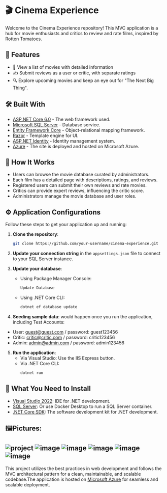 # 🎬 Cinema Experience

Welcome to the Cinema Experience repository! This MVC application is a hub for movie enthusiasts and critics to review and rate films, inspired by Rotten Tomatoes.

## 🌟 Features

- 🎥 View a list of movies with detailed information
- ✍️ Submit reviews as a user or critic, with separate ratings
- 🔍 Explore upcoming movies and keep an eye out for "The Next Big Thing".

## 🛠 Built With

- [ASP.NET Core 6.0](https://dotnet.microsoft.com/apps/aspnet) - The web framework used.
- [Microsoft SQL Server](https://www.microsoft.com/en-us/sql-server/sql-server-downloads) - Database service.
- [Entity Framework Core](https://docs.microsoft.com/en-us/ef/core/) - Object-relational mapping framework.
- [Razor](https://docs.microsoft.com/en-us/aspnet/core/mvc/views/razor?view=aspnetcore-6.0) - Template engine for UI.
- [ASP.NET Identity](https://docs.microsoft.com/en-us/aspnet/core/security/authentication/identity?view=aspnetcore-6.0&tabs=visual-studio) - Identity management system.
- [Azure](cinemaexperience.azurewebsites.net) - The site is deployed and hosted on Microsoft Azure.

## 🚀 How It Works

- Users can browse the movie database curated by administrators.
- Each film has a detailed page with descriptions, ratings, and reviews.
- Registered users can submit their own reviews and rate movies.
- Critics can provide expert reviews, influencing the critic score.
- Administrators manage the movie database and user roles.

## ⚙️ Application Configurations

Follow these steps to get your application up and running:

1. **Clone the repository**:
    ```bash
    git clone https://github.com/your-username/cinema-experience.git
    ```
2. **Update your connection string** in the `appsettings.json` file to connect to your SQL Server instance.

3. **Update your database**:
    - Using Package Manager Console:
        ```powershell
        Update-Database
        ```
    - Using .NET Core CLI:
        ```bash
        dotnet ef database update
        ```

4. **Seeding sample data**:
would happen once you run the application, including Test Accounts:

- User: guest@guest.com / password: guest123456
- Critic: critic@critic.com / password: critic123456
- Admin: admin@admin.com / password: admin123456

5. **Run the application**:
    - Via Visual Studio: Use the IIS Express button.
    - Via .NET Core CLI:
        ```bash
        dotnet run
        ```

## 🔧 What You Need to Install
- [Visual Studio 2022](https://visualstudio.microsoft.com/vs/): IDE for .NET development.
- [SQL Server](https://www.microsoft.com/en-us/sql-server/sql-server-downloads): Or use Docker Desktop to run a SQL Server container.
- [.NET Core SDK](https://dotnet.microsoft.com/download/dotnet/6.0): The software development kit for .NET development.


## 🖼️Pictures:
![project](https://github.com/BaiToshoo/CinemaExperience/assets/79370695/e3bd46d5-88b6-4eb7-a3e2-7fb568271ef8)
![image](https://github.com/BaiToshoo/CinemaExperience/assets/79370695/65c7d140-f92c-4c54-a837-2c7f4e2179e6)
![image](https://github.com/BaiToshoo/CinemaExperience/assets/79370695/d5439c67-8bae-403d-88ab-d15fa80c5089)
![image](https://github.com/BaiToshoo/CinemaExperience/assets/79370695/bb359500-594a-4630-86ea-c40bfecfd1db)
![image](https://github.com/BaiToshoo/CinemaExperience/assets/79370695/b16749e0-accc-413e-9e62-bb6cffad735c)
![image](https://github.com/BaiToshoo/CinemaExperience/assets/79370695/3b2965d4-02af-42e0-b509-4966a03827ce)
---

This project utilizes the best practices in web development and follows the MVC architectural pattern for a clean, maintainable, and scalable codebase.The application is hosted on [Microsoft Azure](cinemaexperience.azurewebsites.net) for seamless and scalable deployment.


